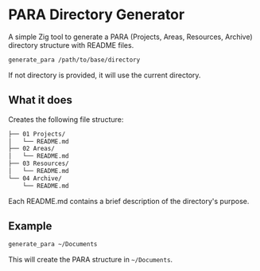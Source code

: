 # PARA Directory Generator

A simple Zig tool to generate a PARA (Projects, Areas, Resources, Archive) directory
structure with README files.

```bash
generate_para /path/to/base/directory
```

If not directory is provided, it will use the current directory.

## What it does

Creates the following file structure:

```txt
├── 01 Projects/
│   └── README.md
├── 02 Areas/
│   └── README.md
├── 03 Resources/
│   └── README.md
└── 04 Archive/
    └── README.md
```

Each README.md contains a brief description of the directory's purpose.

## Example

```bash
generate_para ~/Documents
```

This will create the PARA structure in `~/Documents`.
